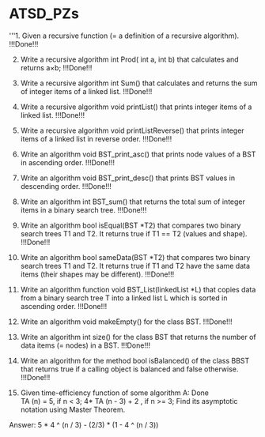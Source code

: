 # ATSD_PZs

'''1.	Given a recursive function (= a definition of a recursive algorithm). !!!Done!!!

2.	Write a recursive algorithm int Prod( int a, int b) that calculates and returns a×b; !!!Done!!!

3.	Write a recursive algorithm  int Sum() that calculates and returns the sum of integer items of a linked list. !!!Done!!!

4.	Write a recursive algorithm  void printList() that prints integer items of a linked list. !!!Done!!!

5.	Write a recursive algorithm  void printListReverse() that prints integer items of a linked list in reverse order. !!!Done!!!

6.	Write an algorithm void BST_print_asc() that prints node values of a BST in ascending  order. !!!Done!!!

7.	Write an algorithm void BST_print_desc() that prints BST values in descending order. !!!Done!!!

8.	Write an algorithm int BST_sum() that returns the total sum of integer items in a binary search tree. !!!Done!!!

9.	Write an algorithm bool isEqual(BST *T2) that compares two binary search trees T1 and T2. It returns true if T1 == T2 (values and shape). !!!Done!!!

10.	Write an algorithm bool sameData(BST *T2) that compares two binary search trees T1 and T2. It returns true if T1 and T2 have the same data items (their  shapes may be different).
 !!!Done!!!
11.	Write an algorithm  function void BST_List(linkedList *L)  that copies data from a binary search tree T into a linked list L which is sorted in ascending order. !!!Done!!!

12.	Write an algorithm void makeEmpty() for the class BST. !!!Done!!!

13.	Write an algorithm int size() for the class BST that returns the number of data items (= nodes) in a BST. !!!Done!!!

14.	Write an algorithm for the method bool isBalanced() of the class BBST that returns true if a calling object is balanced and false otherwise. !!!Done!!!

15.	Given time-efficiency function of some algorithm A:   Done              
TA (n)  =  5, if n < 3; 4* TA (n - 3) + 2 , if n >= 3;
Find its asymptotic notation using Master Theorem.

Answer:
5 * 4 ^ (n / 3) - (2/3) * (1 - 4 ^ (n / 3))
